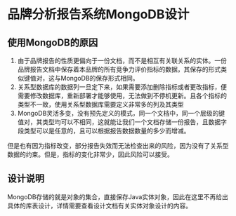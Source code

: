 # 品牌分析报告系统MongoDB设计

## 使用MongoDB的原因

1. 由于品牌报告的性质更偏向于一份文档，而不是相互有关联关系的实体。一份品牌报告文档中保存着本品牌的所有竞争力评价指标的数据，其保存的形式类似键值对，这与MongoDB的保存形式相同。
2. 关系型数据库的数据列一旦定下来，如果需要添加删除指标或者更改指标，便需要修改数据库，重新部署才能够使用，无法做到不停机更新。且各个指标的类型不一致，使用关系型数据库需要定义非常多的列及其类型
3. MongoDB灵活多变，没有预先定义的模式，同一个文档中，同一个层级的键值对，其类型均可以不相同，这就能让我们一个文档存储一份报告，且数据字段类型可以是任意的，且可以根据报告数据数量的多少而增减。

但是也有因为指标改变，部分报告失效而无法检查出来的风险，因为没有了关系型数据的约束。但是，指标的变化非常少，因此风险可以接受。

## 设计说明

MongoDB存储的就是对象的集合，直接保存Java实体对象，因此在这里不再给出具体的库表设计，详情需要查看设计文档有关实体对象设计的内容。